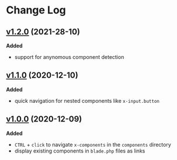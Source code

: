 # Change Log

## [v1.2.0](https://github.com/naoray/laravel-factory-prefill/tree/v1.2.0) (2021-28-10)
**Added**
- support for anynomous component detection

## [v1.1.0](https://github.com/naoray/laravel-factory-prefill/tree/v1.1.0) (2020-12-10)

**Added**
- quick navigation for nested components like `x-input.button`

## [v1.0.0](https://github.com/naoray/laravel-factory-prefill/tree/v1.0.0) (2020-12-09)

**Added**
- `CTRL` + `click` to navigate `x-components` in the `components` directory
- display existing components in `blade.php` files as links
